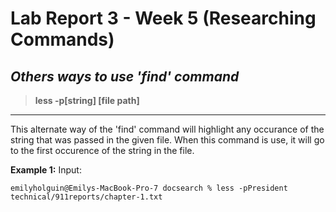 # Lab Report 3 - Week 5 (Researching Commands)

## *Others ways to use 'find' command*

> **less -p[string] [file path]**
___
This alternate way of the 'find' command will highlight any occurance of the string that was passed in the given file. When this command is use, it will go to the first occurence of the string in the file. 

**Example 1:**
Input: 

```
emilyholguin@Emilys-MacBook-Pro-7 docsearch % less -pPresident technical/911reports/chapter-1.txt
```
  
